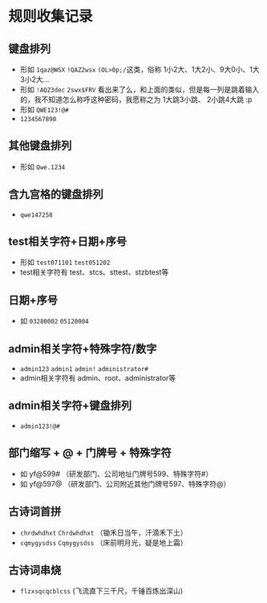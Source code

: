 # 规则收集记录

## 键盘排列
- 形如 `1qaz@WSX` `!QAZ2wsx` `(OL>0p;/`这类，俗称 1小2大、1大2小、9大0小、1大3小2大...
- 形如 `!AQZ3dec` `2swx$FRV` 看出来了么，和上面的类似，但是每一列是跳着输入的，我不知道怎么称呼这种密码，我愿称之为 1大跳3小跳、 2小跳4大跳 :p
- 形如 `QWE123!@#`
- `1234567890`

## 其他键盘排列
- 形如 `Qwe.1234`

## 含九宫格的键盘排列
- `qwe147258`

## test相关字符+日期+序号
- 形如 `test071101` `test051202`
- test相关字符有 test、stcs、sttest、stzbtest等

## 日期+序号
- 如 `03280002` `05120004`

## admin相关字符+特殊字符/数字
- `admin123` `admin1` `admin!` `administrator#`
- admin相关字符有 admin、root、administrator等

## admin相关字符+键盘排列
- `admin123!@#`

## 部门缩写 + @ + 门牌号 + 特殊字符
- 如 yf@599# （研发部门、公司地址门牌号599、特殊字符#）
- 如 yf@597@ （研发部门、公司附近其他门牌号597、特殊字符@）

## 古诗词首拼
- `chrdwhdhxt` `Chrdwhdhxt` （锄禾日当午，汗滴禾下土）
- `cqmygysdss` `Cqmygysdss` （床前明月光，疑是地上霜）

## 古诗词串烧
- `flzxsqcqcblcss` (飞流直下三千尺，千锤百炼出深山)
